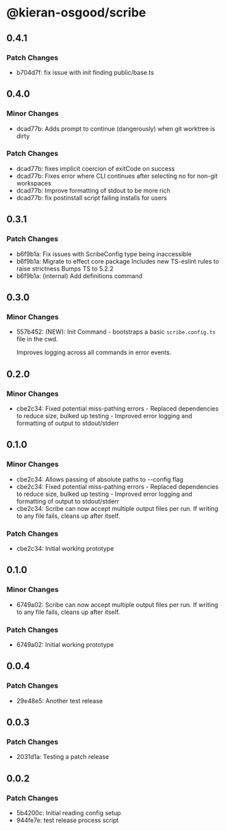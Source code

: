 # @kieran-osgood/scribe

## 0.4.1

### Patch Changes

- b704d7f: fix issue with init finding public/base.ts

## 0.4.0

### Minor Changes

- dcad77b: Adds prompt to continue (dangerously) when git worktree is dirty

### Patch Changes

- dcad77b: fixes implicit coercion of exitCode on success
- dcad77b: Fixes error where CLI continues after selecting no for non-git workspaces
- dcad77b: Improve formatting of stdout to be more rich
- dcad77b: fix postinstall script failing installs for users

## 0.3.1

### Patch Changes

- b6f9b1a: Fix issues with ScribeConfig type being inaccessible
- b6f9b1a: Migrate to effect core package
  Includes new TS-eslint rules to raise strictness
  Bumps TS to 5.2.2
- b6f9b1a: (internal) Add definitions command

## 0.3.0

### Minor Changes

- 557b452: (NEW): Init Command - bootstraps a basic `scribe.config.ts` file in the cwd.

  Improves logging across all commands in error events.

## 0.2.0

### Minor Changes

- cbe2c34: Fixed potential miss-pathing errors - Replaced dependencies to reduce size, bulked up testing - Improved error logging and formatting of output to stdout/stderr

## 0.1.0

### Minor Changes

- cbe2c34: Allows passing of absolute paths to --config flag
- cbe2c34: Fixed potential miss-pathing errors - Replaced dependencies to reduce size, bulked up testing - Improved error logging and formatting of output to stdout/stderr
- cbe2c34: Scribe can now accept multiple output files per run.
  If writing to any file fails, cleans up after itself.

### Patch Changes

- cbe2c34: Initial working prototype

## 0.1.0

### Minor Changes

- 6749a02: Scribe can now accept multiple output files per run.
  If writing to any file fails, cleans up after itself.

### Patch Changes

- 6749a02: Initial working prototype

## 0.0.4

### Patch Changes

- 29e48e5: Another test release

## 0.0.3

### Patch Changes

- 2031d1a: Testing a patch release

## 0.0.2

### Patch Changes

- 5b4200c: Initial reading config setup
- 944fe7e: test release process script
